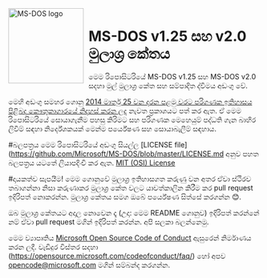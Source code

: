 <img width="150" height="150" align="left" style="float: left; margin: 0 10px 0 0;" alt="MS-DOS logo" src="https://github.com/Microsoft/MS-DOS/blob/master/msdos-logo.png">   

# MS-DOS v1.25 සහ v2.0 මුලාශ්‍ර කේතය 
මෙම රිපොසිටරියේ MS-DOS v1.25 සහ MS-DOS v2.0 සදහා මුල් මුලාශ්‍ර කේත සහ සම්පාදිත ද්විමය අඩංගු වේ.

මෙහි අඩංගු සමහර ගොනු [2014 මාර්තු 25 වන දරන පළමු වරට පරිගණක ඉතිහාසය පිළිබද කෞතුකාගාරයේ නිදහස් කරන ලද](http://www.computerhistory.org/atchm/microsoft-ms-dos-early-source-code/) නැවත ප්‍රකාශයට පත් කර ඇත. ඒ මෙම රිපොසිටරියේ සොයාගැනීම පහසු කිරිමට සහ පරිගණක මෙහෙයුම් පද්ධති ගැන බාහිර ලිවිම් සඳහා නිර්දේශකයක් මෙන්ම පර්යේෂණ සහ සොයාබැලීම් සඳහාය. 

#බලපත්‍රය 
මෙම රිපොසිටරියේ අඩංගු සියල්ල [LICENSE file](https://github.com/Microsoft/MS-DOS/blob/master/LICENSE.md අනුව පහත බලපත්‍රය යටතේ ලියාපදිංචි කර ඇත.
[MIT (OSI) License]( https://en.wikipedia.org/wiki/MIT_License)

#දායකත්ව සැපයීම!
මෙම ගොනුවේ මුලාශ්‍ර ඉතිහාසගත කරුණු වන අතර ඒවා ස්ථිරව තබාගන්නා නිසා කරුණාකර මුලාශ්‍ර කේත වලට යාවත්කාලින කිරීම කර pull request  ඉදිරිපත් නොකරන්න. මුලාශ්‍ර කේතය සමග ඔබේ පර්යේෂණ සිත්සේ කරගන්න 😊.

ඔබ මුලාශ්‍ර කේතයට අදාල නොවෙන දෑ (උදා: මෙම README ගොනුව) ඉදිරිපත් කරන්නේ නම් ඒවා pull request මගින් ඉදිරිපත් කරන්න. අපි සලකා බලන්නෙමු.

මෙම ව්‍යාපෘතිය [Microsoft Open Source Code of Conduct](https://opensource.microsoft.com/codeofconduct/) ඇසුරෙන් නිර්මාණය කරන ලදී. වැඩිදුර විස්තර සදහා (https://opensource.microsoft.com/codeofconduct/faq/) හෝ අපව [opencode@microsoft.com](mailto:opencode@microsoft.com) මගින් සම්බන්ද කරගන්න.

